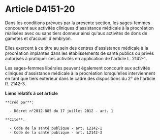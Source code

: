# Article D4151-20

Dans les conditions prévues par la présente section, les sages-femmes concourent aux activités cliniques d'assistance
médicale à la procréation réalisées avec ou sans tiers donneur ainsi qu'aux activités de dons de gamètes et d'accueil
d'embryon. 

Elles exercent à ce titre au sein des centres d'assistance médicale à la procréation implantés dans les établissements de
santé publics ou privés autorisés à pratiquer ces activités en application de l'article L. 2142-1. 

Les sages-femmes libérales peuvent également concourir aux activités cliniques d'assistance médicale à la procréation
lorsqu'elles interviennent en tant que tiers extérieur dans le cadre des dispositions du 2° de l'article R. 2142-3.

**Liens relatifs à cet article**

	**Créé par**:

	  - Décret n°2012-885 du 17 juillet 2012 - art. 1

	**Cite**:

	  - Code de la santé publique - art. L2142-1
	  - Code de la santé publique - art. L2142-3
